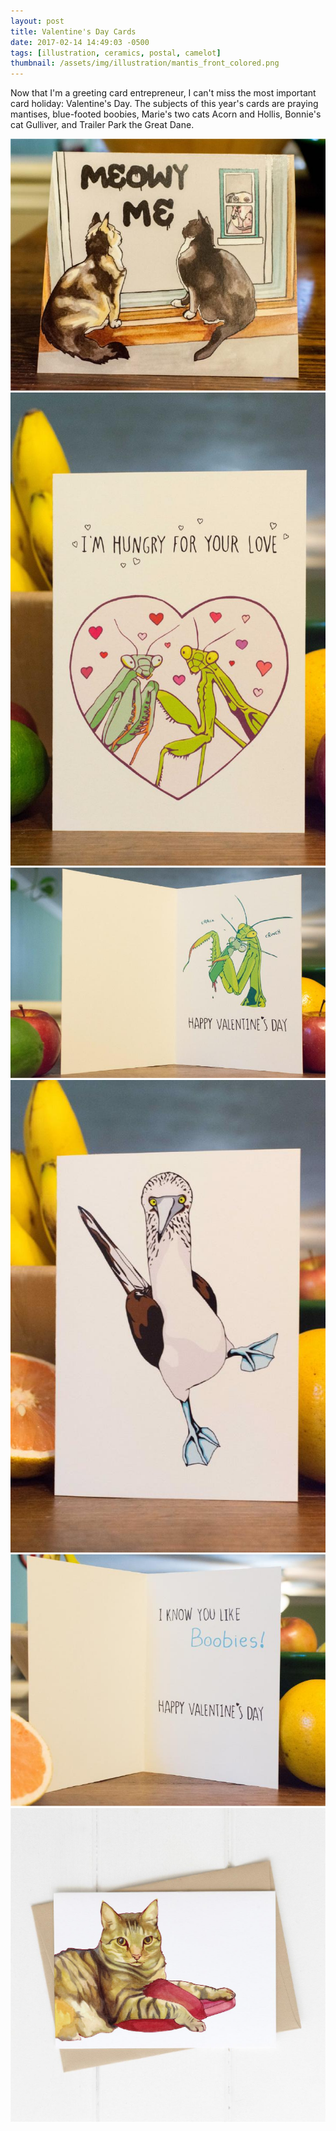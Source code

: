 ```yaml
---
layout: post
title: Valentine's Day Cards
date: 2017-02-14 14:49:03 -0500
tags: [illustration, ceramics, postal, camelot]
thumbnail: /assets/img/illustration/mantis_front_colored.png
---
```


Now that I'm a greeting card entrepreneur, I can't miss the most important card holiday: Valentine's Day. The subjects of this year's cards are praying mantises, blue-footed boobies, Marie's two cats Acorn and Hollis, Bonnie's cat Gulliver, and Trailer Park the Great Dane.

<div class="image-series">
	<img class="prototype" src="/assets/img/vday/meowy_me_card.jpeg" alt="Meowy me A7 Valentines Day Card"/>
  <img class="prototype" src="/assets/img/vday/mantis_card_front.jpeg" alt="Mantis A7 Valentines Day Card Front"/>
	<img class="prototype" src="/assets/img/vday/mantis_card_inside.jpeg" alt="Mantis A7 Valentines Day Card Back"/>
	<img class="prototype" src="/assets/img/vday/boobies_card_front.jpeg" alt="Boobie A7 Valentines Day Card Front"/>
	<img class="prototype" src="/assets/img/vday/boobies_card_inside.jpeg" alt="Boobie A7 Valentines Day Card Back"/>
	<img class="prototype" src="/assets/img/vday/gully_card.jpeg" alt="Gulliver A7 Valentines Day Card"/>
</div>
